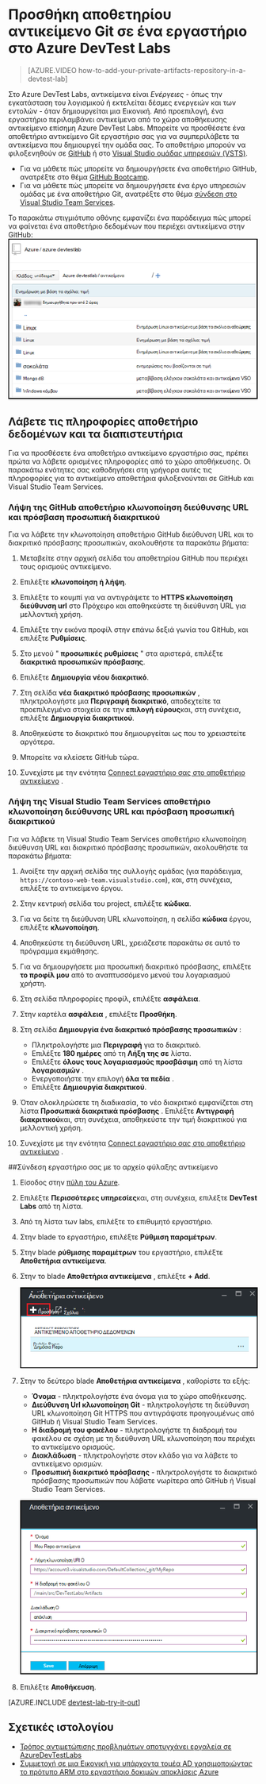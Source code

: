 <properties
    pageTitle="Προσθήκη αποθετηρίου αντικείμενο Git σε ένα εργαστήριο στο Azure DevTest Labs | Microsoft Azure"
    description="Προσθήκη αποθετηρίου GitHub ή Visual Studio ομάδας υπηρεσίες Git για το αρχείο προέλευσης προσαρμοσμένα αντικείμενα στο Azure DevTest Labs"
    services="devtest-lab,virtual-machines,visual-studio-online"
    documentationCenter="na"
    authors="tomarcher"
    manager="douge"
    editor=""/>

<tags
    ms.service="devtest-lab"
    ms.workload="na"
    ms.tgt_pltfrm="na"
    ms.devlang="na"
    ms.topic="article"
    ms.date="09/06/2016"
    ms.author="tarcher"/>

# <a name="add-a-git-artifact-repository-to-a-lab-in-azure-devtest-labs"></a>Προσθήκη αποθετηρίου αντικείμενο Git σε ένα εργαστήριο στο Azure DevTest Labs

> [AZURE.VIDEO how-to-add-your-private-artifacts-repository-in-a-devtest-lab]

Στο Azure DevTest Labs, αντικείμενα είναι *Ενέργειες* - όπως την εγκατάσταση του λογισμικού ή εκτελείται δέσμες ενεργειών και των εντολών - όταν δημιουργείται μια Εικονική. Από προεπιλογή, ένα εργαστήριο περιλαμβάνει αντικείμενα από το χώρο αποθήκευσης αντικείμενο επίσημη Azure DevTest Labs. Μπορείτε να προσθέσετε ένα αποθετήριο αντικείμενο Git εργαστήριο σας για να συμπεριλάβετε τα αντικείμενα που δημιουργεί την ομάδα σας. Το αποθετήριο μπορούν να φιλοξενηθούν σε [GitHub](https://github.com) ή στο [Visual Studio ομάδας υπηρεσιών (VSTS)](https://visualstudio.com).

- Για να μάθετε πώς μπορείτε να δημιουργήσετε ένα αποθετήριο GitHub, ανατρέξτε στο θέμα [GitHub Bootcamp](https://help.github.com/categories/bootcamp/).
- Για να μάθετε πώς μπορείτε να δημιουργήσετε ένα έργο υπηρεσιών ομάδας με ένα αποθετήριο Git, ανατρέξτε στο θέμα [σύνδεση στο Visual Studio Team Services](https://www.visualstudio.com/get-started/setup/connect-to-visual-studio-online).

Το παρακάτω στιγμιότυπο οθόνης εμφανίζει ένα παράδειγμα πώς μπορεί να φαίνεται ένα αποθετήριο δεδομένων που περιέχει αντικείμενα στην GitHub:  
![Δείγμα GitHub αντικείμενα repo](./media/devtest-lab-add-artifact-repo/devtestlab-github-artifact-repo-home.png)


## <a name="get-the-repository-information-and-credentials"></a>Λάβετε τις πληροφορίες αποθετήριο δεδομένων και τα διαπιστευτήρια

Για να προσθέσετε ένα αποθετήριο αντικείμενο εργαστήριο σας, πρέπει πρώτα να λάβετε ορισμένες πληροφορίες από το χώρο αποθήκευσης. Οι παρακάτω ενότητες σας καθοδηγήσει στη γρήγορα αυτές τις πληροφορίες για το αντικείμενο αποθετήρια φιλοξενούνται σε GitHub και Visual Studio Team Services.

### <a name="get-the-github-repository-clone-url-and-personal-access-token"></a>Λήψη της GitHub αποθετήριο κλωνοποίηση διεύθυνσης URL και πρόσβαση προσωπική διακριτικού

Για να λάβετε την κλωνοποίηση αποθετήριο GitHub διεύθυνση URL και το διακριτικό πρόσβασης προσωπικών, ακολουθήστε τα παρακάτω βήματα:

1. Μεταβείτε στην αρχική σελίδα του αποθετηρίου GitHub που περιέχει τους ορισμούς αντικείμενο.

1. Επιλέξτε **κλωνοποίηση ή λήψη**.

1. Επιλέξτε το κουμπί για να αντιγράψετε το **HTTPS κλωνοποίηση διεύθυνση url** στο Πρόχειρο και αποθηκεύστε τη διεύθυνση URL για μελλοντική χρήση.

1. Επιλέξτε την εικόνα προφίλ στην επάνω δεξιά γωνία του GitHub, και επιλέξτε **Ρυθμίσεις**.

1. Στο μενού " **προσωπικές ρυθμίσεις** " στα αριστερά, επιλέξτε **διακριτικά προσωπικών πρόσβασης**.

1. Επιλέξτε **Δημιουργία νέου διακριτικό**.

1. Στη σελίδα **νέα διακριτικό πρόσβασης προσωπικών** , πληκτρολογήστε μια **Περιγραφή διακριτικό**, αποδεχτείτε τα προεπιλεγμένα στοιχεία σε την **επιλογή εύρους**και, στη συνέχεια, επιλέξτε **Δημιουργία διακριτικού**.

1. Αποθηκεύστε το διακριτικό που δημιουργείται ως που το χρειαστείτε αργότερα.

1. Μπορείτε να κλείσετε GitHub τώρα.   

1. Συνεχίστε με την ενότητα [Connect εργαστήριο σας στο αποθετήριο αντικείμενο](#connect-your-lab-to-the-artifact-repository) .

### <a name="get-the-visual-studio-team-services-repository-clone-url-and-personal-access-token"></a>Λήψη της Visual Studio Team Services αποθετήριο κλωνοποίηση διεύθυνσης URL και πρόσβαση προσωπική διακριτικού

Για να λάβετε τη Visual Studio Team Services αποθετήριο κλωνοποίηση διεύθυνση URL και διακριτικό πρόσβασης προσωπικών, ακολουθήστε τα παρακάτω βήματα:

1. Ανοίξτε την αρχική σελίδα της συλλογής ομάδας (για παράδειγμα, `https://contoso-web-team.visualstudio.com`), και, στη συνέχεια, επιλέξτε το αντικείμενο έργου.

1. Στην κεντρική σελίδα του project, επιλέξτε **κώδικα**.

1. Για να δείτε τη διεύθυνση URL κλωνοποίηση, η σελίδα **κώδικα** έργου, επιλέξτε **κλωνοποίηση**.

1. Αποθηκεύστε τη διεύθυνση URL, χρειάζεστε παρακάτω σε αυτό το πρόγραμμα εκμάθησης.

1. Για να δημιουργήσετε μια προσωπική διακριτικό πρόσβασης, επιλέξτε **το προφίλ μου** από το αναπτυσσόμενο μενού του λογαριασμού χρήστη.

1. Στη σελίδα πληροφορίες προφίλ, επιλέξτε **ασφάλεια**.

1. Στην καρτέλα **ασφάλεια** , επιλέξτε **Προσθήκη**.

1. Στη σελίδα **Δημιουργία ένα διακριτικό πρόσβασης προσωπικών** :

    - Πληκτρολογήστε μια **Περιγραφή** για το διακριτικό.
    - Επιλέξτε **180 ημέρες** από τη **Λήξη της σε** λίστα.
    - Επιλέξτε **όλους τους λογαριασμούς προσβάσιμη** από τη λίστα **λογαριασμών** .
    - Ενεργοποιήστε την επιλογή **όλα τα πεδία** .
    - Επιλέξτε **Δημιουργία διακριτικού**.

1. Όταν ολοκληρώσετε τη διαδικασία, το νέο διακριτικό εμφανίζεται στη λίστα **Προσωπικά διακριτικά πρόσβασης** . Επιλέξτε **Αντιγραφή διακριτικού**και, στη συνέχεια, αποθηκεύστε την τιμή διακριτικού για μελλοντική χρήση.

1. Συνεχίστε με την ενότητα [Connect εργαστήριο σας στο αποθετήριο αντικείμενο](#connect-your-lab-to-the-artifact-repository) .

##<a name="connect-your-lab-to-the-artifact-repository"></a>Σύνδεση εργαστήριο σας με το αρχείο φύλαξης αντικείμενο

1. Είσοδος στην [πύλη του Azure](http://go.microsoft.com/fwlink/p/?LinkID=525040).

1. Επιλέξτε **Περισσότερες υπηρεσίες**και, στη συνέχεια, επιλέξτε **DevTest Labs** από τη λίστα.

1. Από τη λίστα των labs, επιλέξτε το επιθυμητό εργαστήριο.   

1. Στην blade το εργαστήριο, επιλέξτε **Ρύθμιση παραμέτρων**.

1. Στην blade **ρύθμισης παραμέτρων** του εργαστήριο, επιλέξτε **Αποθετήρια αντικείμενα**.

1. Στην το blade **Αποθετήρια αντικείμενα** , επιλέξτε **+ Add**.

    ![Προσθήκη κουμπιού αποθετήριο αντικείμενο](./media/devtest-lab-add-artifact-repo/add-artifact-repo.png)
 
1. Στην το δεύτερο blade **Αποθετήρια αντικείμενα** , καθορίστε τα εξής:

    - **Όνομα** - πληκτρολογήστε ένα όνομα για το χώρο αποθήκευσης.
    - **Διεύθυνση Url κλωνοποίηση Git** - πληκτρολογήστε τη διεύθυνση URL κλωνοποίηση Git HTTPS που αντιγράψατε προηγουμένως από GitHub ή Visual Studio Team Services. 
    - **Η διαδρομή του φακέλου** - πληκτρολογήστε τη διαδρομή του φακέλου σε σχέση με τη διεύθυνση URL κλωνοποίηση που περιέχει το αντικείμενο ορισμούς.
    - **Διακλάδωση** - πληκτρολογήστε στον κλάδο για να λάβετε το αντικείμενο ορισμών.
    - **Προσωπική διακριτικό πρόσβασης** - πληκτρολογήστε το διακριτικό πρόσβασης προσωπικών που λάβατε νωρίτερα από GitHub ή Visual Studio Team Services. 
     
    ![Αντικείμενο repo blade](./media/devtest-lab-add-artifact-repo/artifact-repo-blade.png)

1. Επιλέξτε **Αποθήκευση**.

[AZURE.INCLUDE [devtest-lab-try-it-out](../../includes/devtest-lab-try-it-out.md)]

## <a name="related-blog-posts"></a>Σχετικές ιστολογίου
- [Τρόπος αντιμετώπισης προβλημάτων αποτυγχάνει εργαλεία σε AzureDevTestLabs](http://www.visualstudiogeeks.com/blog/DevOps/How-to-troubleshoot-failing-artifacts-in-AzureDevTestLabs)
- [Συμμετοχή σε μια Εικονική για υπάρχοντα τομέα AD χρησιμοποιώντας το πρότυπο ARM στο εργαστήριο δοκιμών αποκλίσεις Azure](http://www.visualstudiogeeks.com/blog/DevOps/Join-a-VM-to-existing-AD-domain-using-ARM-template-AzureDevTestLabs)
